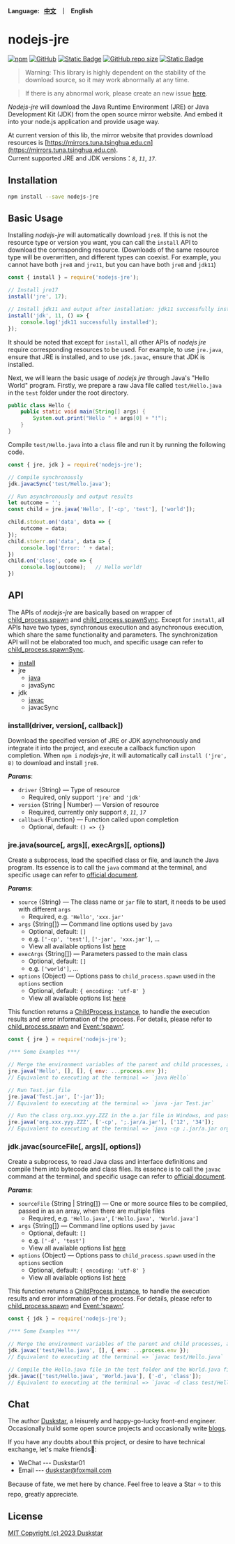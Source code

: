 <p align="left">
    <b>Language: &nbsp <a href="README.md">中文</a> &nbsp ｜ &nbsp English</b>
</p>

# nodejs-jre

<p>
  <a href="https://www.npmjs.com/package/nodejs-jre"><img alt="npm" src="https://img.shields.io/npm/v/nodejs-jre?logo=npm"></a>
  <a href="https://github.com/duskstar9623/nodejs-jre/blob/main/LICENSE"><img alt="GitHub" src="https://img.shields.io/github/license/duskstar9623/nodejs-jre?color=%23E2492F"></a>
  <a href="https://developer.mozilla.org/en-US/docs/Web/JavaScript"><img alt="Static Badge" src="https://img.shields.io/badge/language-javascript-%23F1E05A"></a>
  <a href="https://github.com/duskstar9623/nodejs-jre"><img alt="GitHub repo size" src="https://img.shields.io/github/repo-size/duskstar9623/nodejs-jre?logo=github&label=repo-size"></a>
  <a href="https://github.com/duskstar9623"><img alt="Static Badge" src="https://img.shields.io/badge/author-Duskstar-%23008c8c?logo=github"></a>
  
</p>

> Warning: This library is highly dependent on the stability of the download source, so it may work abnormally at any time.

> If there is any abnormal work, please create an new issue [here](https://github.com/duskstar9623/nodejs-jre/issues).

*Nodejs-jre* will download the Java Runtime Environment (JRE) or Java Development Kit (JDK) from the open source mirror website. And embed it into your node.js application and provide usage way.

At current version of this lib, the mirror website that provides download resources is [https://mirrors.tuna.tsinghua.edu.cn](https://mirrors.tuna.tsinghua.edu.cn).  
Current supported JRE and JDK versions：*`8`*, *`11`*, *`17`*.


## Installation

```bash
npm install --save nodejs-jre
```


## Basic Usage

Installing *nodejs-jre* will automatically download `jre8`. If this is not the resource type or version you want, you can call the `install` API to download the corresponding resource. (Downloads of the same resource type will be overwritten, and different types can coexist. For example, you cannot have both `jre8` and `jre11`, but you can have both `jre8` and `jdk11`)

```javascript
const { install } = require('nodejs-jre');

// Install jre17
install('jre', 17);

// Install jdk11 and output after installation: jdk11 successfully installed
install('jdk', 11, () => {
    console.log('jdk11 successfully installed');
});
```

It should be noted that except for `install`, all other APIs of *nodejs jre* require corresponding resources to be used. For example, to use `jre.java`, ensure that JRE is installed, and to use `jdk.javac`, ensure that JDK is installed.

Next, we will learn the basic usage of *nodejs jre* through Java's "Hello World" program. Firstly, we prepare a raw Java file called `test/Hello.java` in the `test` folder under the root directory.

```java
public class Hello {
    public static void main(String[] args) {
        System.out.print("Hello " + args[0] + "!");
    }
}
```

Compile `test/Hello.java` into a `class` file and run it by running the following code.

```javascript
const { jre, jdk } = require('nodejs-jre');

// Compile synchronously
jdk.javacSync('test/Hello.java');

// Run asynchronously and output results
let outcome = '';
const child = jre.java('Hello', ['-cp', 'test'], ['world']);

child.stdout.on('data', data => {
    outcome = data;
});
child.stderr.on('data', data => {
    console.log('Error: ' + data);
})
child.on('close', code => {
    console.log(outcome);   // Hello world!
})
```


## API

The APIs of *nodejs-jre* are basically based on wrapper of [child_process.spawn] and [child_process.spawnSync]. Except for `install`, all APIs have two types, synchronous execution and asynchronous execution, which share the same functionality and parameters. The synchronization API will not be elaborated too much, and specific usage can refer to [child_process.spawnSync].

- [install](#installdriver-version-callback)
- jre
  - [java](#jrejavasource-args-execargs-options)
  - javaSync
- jdk
  - [javac](#jdkjavacsourcefile-args-options)
  - javacSync

### install(driver, version[, callback])
Download the specified version of JRE or JDK asynchronously and integrate it into the project, and execute a callback function upon completion. When `npm i` *nodejs-jre*, it will automatically call `install ('jre', 8)` to download and install `jre8`.

**_Params_**: 
- `driver` {String} — Type of resource
  - Required, only support `'jre'` and `'jdk'`
- `version` {String | Number} — Version of resource
  - Required, currently only support *`8`*, *`11`*, *`17`*
- `callback` {Function} — Function called upon completion
  - Optional, default: `() => {}`


### jre.java(source[, args][, execArgs][, options])

Create a subprocess, load the specified class or file, and launch the Java program. Its essence is to call the `java` command at the terminal, and specific usage can refer to [official document][java].

**_Params_**: 
- `source` {String} — The class name or `jar` file to start, it needs to be used with different `args`
  - Required, e.g. `'Hello'`, `'xxx.jar'`
- `args` {String[]} — Command line options used by `java`
  - Optional, default: `[]`
  - e.g. `['-cp', 'test']`, `['-jar', 'xxx.jar']`, ...
  - View all available options list [here](https://docs.oracle.com/en/java/javase/11/tools/java.html#GUID-3B1CE181-CD30-4178-9602-230B800D4FAE__CBBIJCHG)
- `execArgs` {String[]} — Parameters passed to the main class
  - Optional, default: `[]`
  - e.g. `['world']`, ...
- `options` {Object} — Options pass to `child_process.spawn` used in the `options` section
  - Optional, default: `{ encoding: 'utf-8' }`
  - View all available options list [here][child_process.spawn]

This function returns a [ChildProcess instance](https://nodejs.org/docs/latest-v16.x/api/child_process.html#class-childprocess), to handle the execution results and error information of the process. For details, please refer to [child_process.spawn] and [Event:'spawn'](https://nodejs.org/docs/latest-v16.x/api/child_process.html#event-spawn).

```javascript
const { jre } = require('nodejs-jre');

/*** Some Examples ***/

// Merge the environment variables of the parent and child processes, and run the Hello.class file
jre.java('Hello', [], [], { env: ...process.env });  
// Equivalent to executing at the terminal => `java Hello`

// Run Test.jar file
jre.java('Test.jar', ['-jar']);
// Equivalent to executing at the terminal => `java -jar Test.jar`

// Run the class org.xxx.yyy.ZZZ in the a.jar file in Windows, and pass two Params, '12' and '34', to it at the same time
jre.java('org.xxx.yyy.ZZZ', ['-cp', ';.jar/a.jar'], ['12', '34']);  
// Equivalent to executing at the terminal => `java -cp ;.jar/a.jar org.xxx.yyy.ZZZ '12' '34'`
```


### jdk.javac(sourceFile[, args][, options])
Create a subprocess, to read Java class and interface definitions and compile them into bytecode and class files. Its essence is to call the `javac` command at the terminal, and specific usage can refer to [official document][javac].

**_Params_**: 
- `sourceFile` {String | String[]} — One or more source files to be compiled, passed in as an array, when there are multiple files
  - Required, e.g. `'Hello.java'`, `['Hello.java', 'World.java']`
- `args` {String[]} — Command line options used by `javac`
  - Optional, default: `[]`
  - e.g. `['-d', 'test']`
  - View all available options list [here](https://docs.oracle.com/en/java/javase/11/tools/javac.html#GUID-AEEC9F07-CB49-4E96-8BC7-BCC2C7F725C9__BHCGAJDC)
- `options` {Object} — Options pass to `child_process.spawn` used in the `options` section
  - Optional, default: `{ encoding: 'utf-8' }`
  - View all available options list [here][child_process.spawn]

This function returns a [ChildProcess instance](https://nodejs.org/docs/latest-v16.x/api/child_process.html#class-childprocess), to handle the execution results and error information of the process. For details, please refer to [child_process.spawn] and [Event:'spawn'](https://nodejs.org/docs/latest-v16.x/api/child_process.html#event-spawn).

```javascript
const { jdk } = require('nodejs-jre');

/*** Some Examples ***/

// Merge the environment variables of the parent and child processes, and compile the Hello.java file in the test folder
jdk.javac('test/Hello.java', [], { env: ...process.env });  
// Equivalent to executing at the terminal => `javac test/Hello.java`

// Compile the Hello.java file in the test folder and the World.java file in the current directory, and generate the compiled file in the class folder
jdk.javac(['test/Hello.java', 'World.java'], ['-d', 'class']);
// Equivalent to executing at the terminal => `javac -d class test/Hello.java World.java`
```


[child_process.spawn]: https://nodejs.org/docs/latest-v16.x/api/child_process.html#child_processspawncommand-args-options
[child_process.spawnSync]: https://nodejs.org/docs/latest-v16.x/api/child_process.html#child_processspawnsynccommand-args-options
[java]: https://docs.oracle.com/en/java/javase/11/tools/java.html#GUID-3B1CE181-CD30-4178-9602-230B800D4FAE
[javac]: https://docs.oracle.com/en/java/javase/11/tools/javac.html#GUID-AEEC9F07-CB49-4E96-8BC7-BCC2C7F725C9


## Chat

The author [Duskstar](https://github.com/duskstar9623), a leisurely and happy-go-lucky front-end engineer. Occasionally build some open source projects and occasionally write [blogs](https://juejin.cn/user/3963103129121591).

If you have any doubts about this project, or desire to have technical exchange, let's make friends🍻:
  - WeChat --- Duskstar01
  - Email --- duskstar@foxmail.com

Because of fate, we met here by chance. Feel free to leave a Star ⭐ to this repo, greatly appreciate.


## License

[MIT Copyright (c) 2023 Duskstar](LICENSE)
